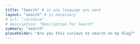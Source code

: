 ```yaml
---
title: "Search" # in any language you want
layout: "search" # is necessary
# url: "/archive"
# description: "Description for Search"
summary: "search"
placeholder: "Are you this curious to search on my blog?"
---
```

